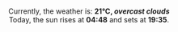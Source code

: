 <p  align="center"><br/>Currently, the weather is: <b> 21°C, <i>overcast clouds</i></b></br>Today, the sun rises at <b>04:48</b> and sets at <b>19:35</b>.</p>